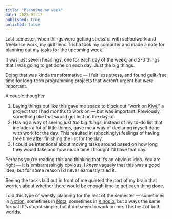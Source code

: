 ```yaml
---
title: "Planning my week"
date: 2023-01-17
published: true
unlisted: false
---
```


Last semester, when things were getting stressful with schoolwork and freelance work, my girlfriend Trisha took my computer and made a note for planning out my tasks for the upcoming week.

It was just seven headings, one for each day of the week, and 2-3 things that I was going to get done on each day. Just the big things.

Doing that was kinda transformative — I felt less stress, and found guilt-free time for long-term programming projects that weren’t urgent but _were_ important.

A couple thoughts:

1.  Laying things out like this gave me space to block out “work on [Kiwi](https://ask.kiwi),” a project that I had months to work on — but was important. Previously, something like that would get lost on the day-of.
2.  Having a way of seeing _just the big things_, instead of my to-do list that includes a lot of little things, gave me a way of declaring myself done with work for the day. This resulted in (shockingly) feelings of having free time after finishing the list for the day.
3.  I could be intentional about moving tasks around based on how long they would take and how much time I thought I’d have that day.

Perhaps you’re reading this and thinking that it’s an obvious idea. You are right — it is embarrassingly obvious. I _knew_ vaguely that this was a good idea, but for some reason I’d never earnestly tried it.

Seeing the tasks laid out in front of me quieted the part of my brain that worries about whether there would be enough time to get each thing done.

I did this type of weekly planning for the rest of the semester — sometimes in [Notion](https://notion.so), sometimes in [Nota](https://nota.md), sometimes in [Kinopio](https://kinopio.club), but always the same format. It’s stupid simple, but it did seem to work on me. The best of both worlds.
